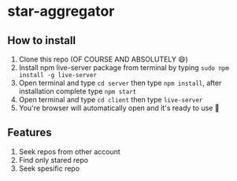 # star-aggregator

## How to install

1. Clone this repo (OF COURSE AND ABSOLUTELY :smile:)
2. Install npm live-server package from terminal by typing `sudo npm install -g live-server`
3. Open terminal and type `cd server` then type `npm install`, after installation complete type `npm start`
4. Open terminal and type `cd client` then type `live-server`
5. You're browser will automatically open and it's ready to use :metal:

## Features

1. Seek repos from other account
2. Find only stared repo
3. Seek spesific repo